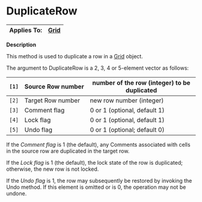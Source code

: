 




<h1 class="heading"><span class="name">DuplicateRow</span></h1>

| Applies To: | [Grid](../a-z/grid.md) |
| --- | ---  |


**Description**


This method is used to duplicate a row in a [Grid](../a-z/grid.md) object.


The argument to DuplicateRow is a 2, 3, 4 or 5-element vector as follows:


| `[1]` | Source Row number | number of the row (integer) to be duplicated |
| --- | --- | ---  |
| `[2]` | Target Row number | new row number (integer) |
| `[3]` | Comment flag | 0 or 1 (optional, default 1) |
| `[4]` | Lock flag | 0 or 1 (optional, default 1) |
| `[5]` | Undo flag | 0 or 1 (optional; default 0) |


If the *Comment flag* is 1 (the default), any Comments associated with cells in the source row are duplicated in the target row.


If the *Lock flag* is 1 (the default), the lock state of the row is duplicated; otherwise, the new row is not locked.


If the *Undo flag* is 1, the row may subsequently be restored by invoking the Undo method. If this element is omitted or is 0, the operation may not be undone.



